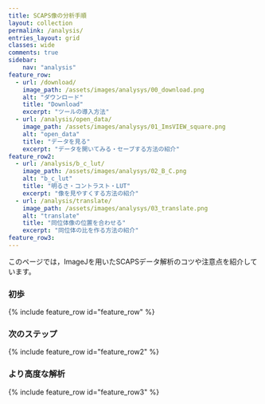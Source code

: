```yaml
---
title: SCAPS像の分析手順
layout: collection
permalink: /analysis/
entries_layout: grid
classes: wide
comments: true
sidebar: 
    nav: "analysis"
feature_row:
  - url: /download/
    image_path: /assets/images/analysys/00_download.png
    alt: "ダウンロード"
    title: "Download"
    excerpt: "ツールの導入方法"
  - url: /analysis/open_data/
    image_path: /assets/images/analysys/01_ImsVIEW_square.png
    alt: "open_data"
    title: "データを見る"
    excerpt: "データを開いてみる・セーブする方法の紹介"
feature_row2:
  - url: /analysis/b_c_lut/
    image_path: /assets/images/analysys/02_B_C.png
    alt: "b_c_lut"
    title: "明るさ・コントラスト・LUT"
    excerpt: "像を見やすくする方法の紹介"
  - url: /analysis/translate/
    image_path: /assets/images/analysys/03_translate.png
    alt: "translate"
    title: "同位体像の位置を合わせる"
    excerpt: "同位体の比を作る方法の紹介"
feature_row3:
---
```

このページでは，ImageJを用いたSCAPSデータ解析のコツや注意点を紹介しています。  

### 初歩  
{% include feature_row id="feature_row" %}

### 次のステップ
{% include feature_row id="feature_row2" %}

### より高度な解析
{% include feature_row id="feature_row3" %}
